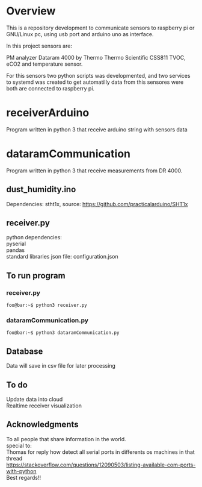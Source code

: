# Overview

This is a repository development to communicate sensors to raspberry pi or GNU/Linux pc, using usb port and arduino uno as interface.

In this project sensors are:

PM analyzer Dataram 4000 by Thermo Thermo Scientific
CSS811 TVOC, eCO2 and temperature sensor.

For this sensors two python scripts was developmented, and two services to systemd was created to get automatilly data from this sensores were both are connected to raspberry pi.

# receiverArduino
Program written in python 3 that receive arduino string with sensors data

# dataramCommunication
Program written in python 3 that receive measurements from DR 4000.

## dust_humidity.ino
Dependencies: stht1x, source: https://github.com/practicalarduino/SHT1x

## receiver.py
python dependencies:<br /> 
  pyserial<br />
  pandas<br />
  standard libraries
json file:
  configuration.json
  
## To run program

### receiver.py
```console
foo@bar:~$ python3 receiver.py
```

### dataramCommunication.py
```console
foo@bar:~$ python3 dataramCommunication.py
```

## Database
  Data will save in csv file for later processing

## To do
  Update data into cloud<br />
  Realtime receiver visualization

## Acknowledgments
To all people that share information in the world. <br />
special to:<br />
Thomas for reply how detect all serial ports in differents os machines in that thread<br/>
https://stackoverflow.com/questions/12090503/listing-available-com-ports-with-python <br />
Best regards!!
